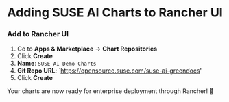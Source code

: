 # Adding SUSE AI Charts to Rancher UI

### Add to Rancher UI

1. Go to **Apps & Marketplace** → **Chart Repositories**
2. Click **Create**
3. **Name**: `SUSE AI Demo Charts`
4. **Git Repo URL**: `https://opensource.suse.com/suse-ai-greendocs'
5. Click **Create**

Your charts are now ready for enterprise deployment through Rancher! 🚀
